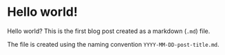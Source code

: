 Hello world!
==

Hello world? This is the first blog post created as a markdown (`.md`) file. 

The file is created using the naming convention `YYYY-MM-DD-post-title.md`.
